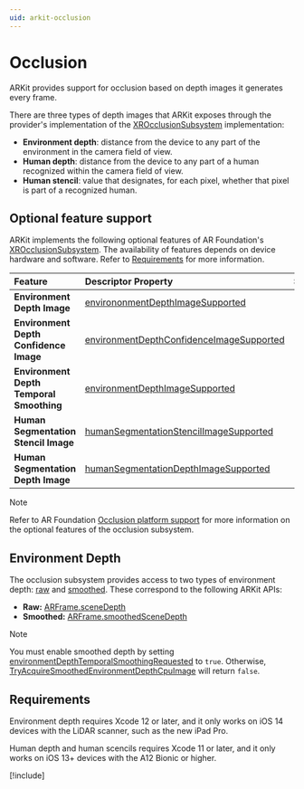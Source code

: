 ```yaml
---
uid: arkit-occlusion
---
```

# Occlusion

ARKit provides support for occlusion based on depth images it generates every frame.

There are three types of depth images that ARKit exposes through the provider's implementation of the [XROcclusionSubsystem](xref:UnityEngine.XR.ARSubsystems.XROcclusionSubsystem) implementation:

- **Environment depth**: distance from the device to any part of the environment in the camera field of view.
- **Human depth**: distance from the device to any part of a human recognized within the camera field of view.
- **Human stencil**: value that designates, for each pixel, whether that pixel is part of a recognized human.

## Optional feature support

ARKit implements the following optional features of AR Foundation's [XROcclusionSubsystem](xref:UnityEngine.XR.ARSubsystems.XROcclusionSubsystem). The availability of features depends on device hardware and software. Refer to [Requirements](#occlusion-requirements) for more information.

| Feature | Descriptor Property | Supported |
| :------ | :--------------- | :----------: |
| **Environment Depth Image** | [environonmentDepthImageSupported](xref:UnityEngine.XR.ARSubsystems.XROcclusionSubsystemDescriptor.environmentDepthImageSupported) | Yes |
| **Environment Depth Confidence Image** | [environmentDepthConfidenceImageSupported](xref:UnityEngine.XR.ARSubsystems.XROcclusionSubsystemDescriptor.environmentDepthConfidenceImageSupported) | Yes |
| **Environment Depth Temporal Smoothing** | [environmentDepthImageSupported](xref:UnityEngine.XR.ARSubsystems.XROcclusionSubsystemDescriptor.environmentDepthImageSupported) | Yes |
| **Human Segmentation Stencil Image** | [humanSegmentationStencilImageSupported](xref:UnityEngine.XR.ARSubsystems.XROcclusionSubsystemDescriptor.humanSegmentationStencilImageSupported) | Yes |
| **Human Segmentation Depth Image** | [humanSegmentationDepthImageSupported](xref:UnityEngine.XR.ARSubsystems.XROcclusionSubsystemDescriptor.humanSegmentationDepthImageSupported) | Yes |

> [!NOTE]
> Refer to AR Foundation [Occlusion platform support](xref:arfoundation-occlusion-platform-support) for more information
> on the optional features of the occlusion subsystem.

## Environment Depth

The occlusion subsystem provides access to two types of environment depth: [raw](xref:UnityEngine.XR.ARSubsystems.XROcclusionSubsystem.TryAcquireRawEnvironmentDepthCpuImage(UnityEngine.XR.ARSubsystems.XRCpuImage@)) and [smoothed](xref:UnityEngine.XR.ARSubsystems.XROcclusionSubsystem.TryAcquireSmoothedEnvironmentDepthCpuImage(UnityEngine.XR.ARSubsystems.XRCpuImage@)). These correspond to the following ARKit APIs:

- **Raw:** [ARFrame.sceneDepth](https://developer.apple.com/documentation/arkit/arframe/3566299-scenedepth)
- **Smoothed:** [ARFrame.smoothedSceneDepth](https://developer.apple.com/documentation/arkit/arframe/3674209-smoothedscenedepth)

> [!NOTE]
> You must enable smoothed depth by setting [environmentDepthTemporalSmoothingRequested](xref:UnityEngine.XR.ARSubsystems.XROcclusionSubsystem.environmentDepthTemporalSmoothingRequested) to `true`. Otherwise, [TryAcquireSmoothedEnvironmentDepthCpuImage](xref:UnityEngine.XR.ARSubsystems.XROcclusionSubsystem.TryAcquireSmoothedEnvironmentDepthCpuImage(UnityEngine.XR.ARSubsystems.XRCpuImage@)) will return `false`.

<a id="occlusion-requirements"></a>

## Requirements

Environment depth requires Xcode 12 or later, and it only works on iOS 14 devices with the LiDAR scanner, such as the new iPad Pro.

Human depth and human scencils requires Xcode 11 or later, and it only works on iOS 13+ devices with the A12 Bionic or higher.

[!include[](snippets/apple-arkit-trademark.md)]
